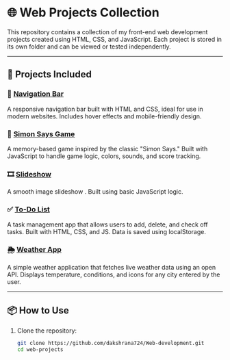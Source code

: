 # 🌐 Web Projects Collection

This repository contains a collection of my front-end web development projects created using HTML, CSS, and JavaScript. Each project is stored in its own folder and can be viewed or tested independently.

---

## 🚀 Projects Included

### 📁 [Navigation Bar](./navigation-bar/)
A responsive navigation bar built with HTML and CSS, ideal for use in modern websites. Includes hover effects and mobile-friendly design.

### 🧠 [Simon Says Game](./simon-says/)
A memory-based game inspired by the classic "Simon Says." Built with JavaScript to handle game logic, colors, sounds, and score tracking.

### 🎞️ [Slideshow](./slideshow/)
A smooth image slideshow . Built using basic  JavaScript logic.

### ✅ [To-Do List](./to-do-list/)
A task management app that allows users to add, delete, and check off tasks. Built with HTML, CSS, and JS. Data is saved using localStorage.

### 🌦️ [Weather App](./weather/)
A simple weather application that fetches live weather data using an open API. Displays temperature, conditions, and icons for any city entered by the user.

---

## 📦 How to Use

1. Clone the repository:
   ```bash
   git clone https://github.com/dakshrana724/Web-development.git
   cd web-projects

